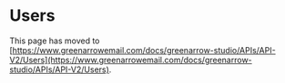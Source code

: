 # Users

This page has moved to [https://www.greenarrowemail.com/docs/greenarrow-studio/APIs/API-V2/Users](https://www.greenarrowemail.com/docs/greenarrow-studio/APIs/API-V2/Users).

